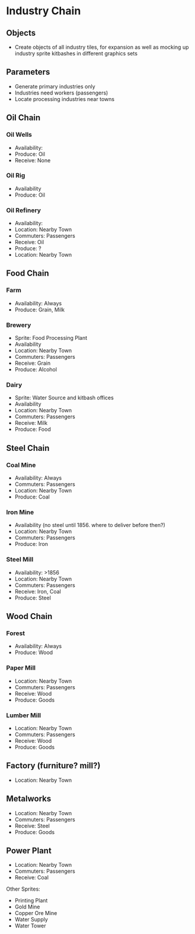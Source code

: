 # Industry Chain

## Objects
* Create objects of all industry tiles, for expansion as well as mocking up industry sprite kitbashes in different graphics sets

## Parameters
* Generate primary industries only
* Industries need workers (passengers)
* Locate processing industries near towns

## Oil Chain

### Oil Wells
* Availability:		
* Produce: 			Oil
* Receive: 			None

### Oil Rig
* Availability		
* Produce: 			Oil

### Oil Refinery
* Availability:		
* Location:			Nearby Town
* Commuters: 		Passengers
* Receive: 			Oil
* Produce: 			?
* Location: 		Nearby Town

## Food Chain

### Farm 
* Availability:		Always
* Produce: 			Grain, Milk

### Brewery
* Sprite: Food Processing Plant
* Availability		
* Location:			Nearby Town
* Commuters:		Passengers
* Receive: 			Grain
* Produce: 			Alcohol

### Dairy
* Sprite: 			Water Source and kitbash offices
* Availability		
* Location:			Nearby Town
* Commuters:		Passengers
* Receive: 			Milk
* Produce:			Food

## Steel Chain

### Coal Mine
* Availability:		Always
* Commuters: 		Passengers
* Location:			Nearby Town
* Produce: 			Coal

### Iron Mine
* Availability		(no steel until 1856. where to deliver before then?)
* Location:			Nearby Town
* Commuters: 		Passengers
* Produce: Iron

### Steel Mill
* Availability:		>1856
* Location:			Nearby Town
* Commuters: 		Passengers
* Receive: 			Iron, Coal
* Produce: 			Steel 

## Wood Chain

### Forest
* Availability:		Always
* Produce: 			Wood

### Paper Mill
* Location:			Nearby Town
* Commuters: 		Passengers
* Receive: 			Wood
* Produce: 			Goods

### Lumber Mill
* Location:			Nearby Town
* Commuters:	Passengers
* Receive:			Wood
* Produce:			Goods


## Factory (furniture? mill?)
* Location:			Nearby Town

## Metalworks
* Location:			Nearby Town
* Commuters:		Passengers
* Receive:			Steel
* Produce:			Goods


## Power Plant
* Location:			Nearby Town
* Commuters: 		Passengers
* Receive: 			Coal




Other Sprites:

* Printing Plant
* Gold Mine
* Copper Ore Mine
* Water Supply
* Water Tower
